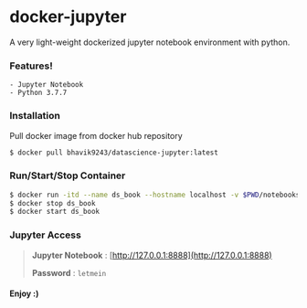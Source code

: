 # docker-jupyter
A very light-weight dockerized jupyter notebook environment with python.

### Features!

    - Jupyter Notebook
    - Python 3.7.7

### Installation

Pull docker image from docker hub repository
```sh
$ docker pull bhavik9243/datascience-jupyter:latest
```

### Run/Start/Stop Container

```sh
$ docker run -itd --name ds_book --hostname localhost -v $PWD/notebooks:/root/notebooks -p 8888:8888 bhavik9243/datascience-jupyter:latest
$ docker stop ds_book
$ docker start ds_book
```

### Jupyter Access

> **Jupyter Notebook** : [http://127.0.0.1:8888](http://127.0.0.1:8888)
>
> **Password** : `letmein`

#### Enjoy :)
